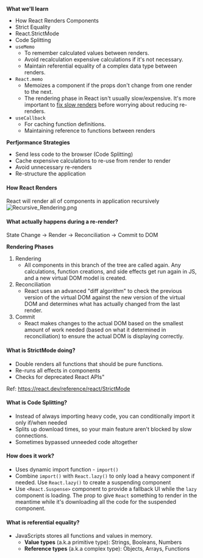 **What we'll learn**
- How React Renders Components
- Strict Equality
- React.StrictMode
- Code Splitting
- `useMemo`
	- To remember calculated values between renders.
	- Avoid recalculation expensive calculations if it's not necessary.
	- Maintain referential equality of a complex data type between renders.
- `React.memo`
	- Memoizes a component if the props don't change from one render to the next.
	- The rendering phase in React isn't usually slow/expensive. It's more important to [fix slow renders](https://kentcdodds.com/blog/fix-the-slow-render-before-you-fix-the-re-render) before worrying about reducing re-renders.
- `useCallback`
	- For caching function definitions.
	- Maintaining reference to functions between renders

**Perfjormance Strategies**
- Send less code to the browser (Code Splitting)
- Cache expensive calculations to re-use from render to render
- Avoid unnecessary re-renders
- Re-structure the application
#### How React Renders
React will render all of components in application recursively
![Recursive_Rendering.png](Recursive_Rendering.png)
#### What actually happens during a re-render?
State Change -> Render -> Reconciliation -> Commit to DOM

**Rendering Phases**
1. Rendering
	- All components in this branch of the tree are called again. Any calculations, function creations, and side effects get run again in JS, and a new virtual DOM model is created.
2. Reconciliation
	- React uses an advanced "diff algorithm" to check the previous version of the virtual DOM against the new version of the virtual DOM and determines what has actually changed from the last render.
3. Commit
	- React makes changes to the actual DOM based on the smallest amount of work needed (based on what it determined in reconciliation) to ensure the actual DOM is displaying correctly.

#### What is StrictMode doing?
- Double renders all functions that should be pure functions.
- Re-runs all effects in components
- Checks for deprecated React APIs"

Ref: https://react.dev/reference/react/StrictMode

#### What is Code Splitting?
- Instead of always importing heavy code, you can conditionally import it only if/when needed
- Splits up download times, so your main feature aren't blocked by slow connections.
- Sometimes bypassed unneeded code altogether
#### How does it work?
- Uses dynamic import function - `import()`
- Combine `import()` with `React.lazy()` to only load a heavy component if needed. Use `React.lazy()` to create a suspending component
- Use `<React.Suspense>` component to provide a fallback UI while the `lazy` component is loading. The prop to give `React` something to render in the meantime while it's downloading all the code for the suspended component.
#### What is referential equality?
- JavaScripts stores all functions and values in memory.
	- **Value types** (a.k.a primitive type): Strings, Booleans, Numbers
	- **Reference types** (a.k.a complex type): Objects, Arrays, Functions

